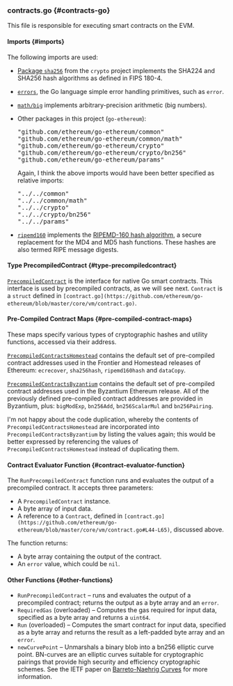 ### contracts.go {#contracts-go}

This file is responsible for executing smart contracts on the EVM.

#### Imports {#imports}

The following imports are used:

*   [Package `sha256`](https://golang.org/pkg/crypto/sha256/) from the `crypto` project implements the SHA224 and SHA256 hash algorithms as defined in FIPS 180-4.
*   [`errors`](https://godoc.org/github.com/pkg/errors), the Go language simple error handling primitives, such as `error`.
*   [`math/big`](https://golang.org/pkg/math/big/) implements arbitrary-precision arithmetic (big numbers).
*   Other packages in this project (`go-ethereum`):

    <pre>&quot;github.com/ethereum/go-ethereum/common&quot;
    &quot;github.com/ethereum/go-ethereum/common/math&quot;
    &quot;github.com/ethereum/go-ethereum/crypto&quot;
    &quot;github.com/ethereum/go-ethereum/crypto/bn256&quot;
    &quot;github.com/ethereum/go-ethereum/params&quot;</pre>

    Again, I think the above imports would have been better specified as relative imports:

    <pre>&quot;../../common&quot;
    &quot;../../common/math&quot;
    &quot;../../crypto&quot;
    &quot;../../crypto/bn256&quot;
    &quot;../../params&quot;</pre>

*   [`ripemd160`](https://godoc.org/golang.org/x/crypto/ripemd160) implements the [RIPEMD-160 hash algorithm](http://homes.esat.kuleuven.be/~bosselae/ripemd160.html), a secure replacement for the MD4 and MD5 hash functions. These hashes are also termed RIPE message digests.

#### Type PrecompiledContract {#type-precompiledcontract}

[`PrecompiledContract`](https://github.com/ethereum/go-ethereum/blob/master/core/vm/contracts.go#L32-L38) is the interface for native Go smart contracts. This interface is used by precompiled contracts, as we will see next. `Contract` is a `struct` defined in `[contract.go](https://github.com/ethereum/go-ethereum/blob/master/core/vm/contract.go)`.

#### Pre-Compiled Contract Maps {#pre-compiled-contract-maps}

These maps specify various types of cryptographic hashes and utility functions, accessed via their address.

[`PrecompiledContractsHomestead`](https://github.com/ethereum/go-ethereum/blob/master/core/vm/contracts.go#L40-L47) contains the default set of pre-compiled contract addresses used in the Frontier and Homestead releases of Ethereum: `ecrecover`, `sha256hash`, `ripemd160hash` and `dataCopy`.

[`PrecompiledContractsByzantium`](https://github.com/ethereum/go-ethereum/blob/master/core/vm/contracts.go#L49-L60) contains the default set of pre-compiled contract addresses used in the Byzantium Ethereum release. All of the previously defined pre-compiled contract addresses are provided in Byzantium, plus: `bigModExp`, `bn256Add`, `bn256ScalarMul` and `bn256Pairing`.

I&#039;m not happy about the code duplication, whereby the contents of `PrecompiledContractsHomestead` are incorporated into `PrecompiledContractsByzantium` by listing the values again; this would be better expressed by referencing the values of `PrecompiledContractsHomestead` instead of duplicating them.

#### Contract Evaluator Function {#contract-evaluator-function}

The `RunPrecompiledContract` function runs and evaluates the output of a precompiled contract. It accepts three parameters:

*   A `PrecompiledContract` instance.
*   A byte array of input data.
*   A reference to a `Contract`, defined in `[contract.go](https://github.com/ethereum/go-ethereum/blob/master/core/vm/contract.go#L44-L65)`, discussed above.

The function returns:

*   A byte array containing the output of the contract.
*   An `error` value, which could be `nil`.

#### Other Functions {#other-functions}

*   `RunPrecompiledContract` – runs and evaluates the output of a precompiled contract; returns the output as a byte array and an `error`.
*   `RequiredGas` (overloaded) – Computes the gas required for input data, specified as a byte array and returns a `uint64`.
*   `Run` (overloaded) – Computes the smart contract for input data, specified as a byte array and returns the result as a left-padded byte array and an `error`.
*   `newCurvePoint` – Unmarshals a binary blob into a bn256 elliptic curve point. BN-curves are an elliptic curves suitable for cryptographic pairings that provide high security and efficiency cryptographic schemes. See the IETF paper on [Barreto-Naehrig Curves](https://tools.ietf.org/id/draft-kasamatsu-bncurves-01.html) for more information.